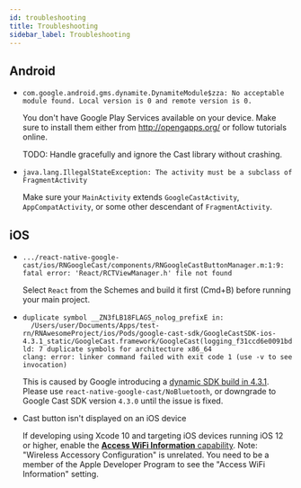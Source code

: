 ```yaml
---
id: troubleshooting
title: Troubleshooting
sidebar_label: Troubleshooting
---
```


## Android

- ```
  com.google.android.gms.dynamite.DynamiteModule$zza: No acceptable module found. Local version is 0 and remote version is 0.
  ```

  You don't have Google Play Services available on your device. Make sure to install them either from http://opengapps.org/ or follow tutorials online.

  TODO: Handle gracefully and ignore the Cast library without crashing.

- ```
  java.lang.IllegalStateException: The activity must be a subclass of FragmentActivity
  ```

  Make sure your `MainActivity` extends `GoogleCastActivity`, `AppCompatActivity`, or some other descendant of `FragmentActivity`.

## iOS

- ```
  .../react-native-google-cast/ios/RNGoogleCast/components/RNGoogleCastButtonManager.m:1:9: fatal error: 'React/RCTViewManager.h' file not found
  ```

  Select `React` from the Schemes and build it first (Cmd+B) before running your main project.

- ```
  duplicate symbol __ZN3fLB18FLAGS_nolog_prefixE in:
    /Users/user/Documents/Apps/test-rn/RNAwesomeProject/ios/Pods/google-cast-sdk/GoogleCastSDK-ios-4.3.1_static/GoogleCast.framework/GoogleCast(logging_f31ccd6e0091bd60840b95581a5633bf.o)
  ld: 7 duplicate symbols for architecture x86_64
  clang: error: linker command failed with exit code 1 (use -v to see invocation)
  ```

  This is caused by Google introducing a [dynamic SDK build in 4.3.1](https://issuetracker.google.com/issues/113069508). Please use `react-native-google-cast/NoBluetooth`, or downgrade to Google Cast SDK version `4.3.0` until the issue is fixed.

- Cast button isn't displayed on an iOS device

  If developing using Xcode 10 and targeting iOS devices running iOS 12 or higher, enable the [**Access WiFi Information** capability](https://developers.google.com/cast/docs/ios_sender/#xcode_10). Note: "Wireless Accessory Configuration" is unrelated. You need to be a member of the Apple Developer Program to see the "Access WiFi Information" setting.
